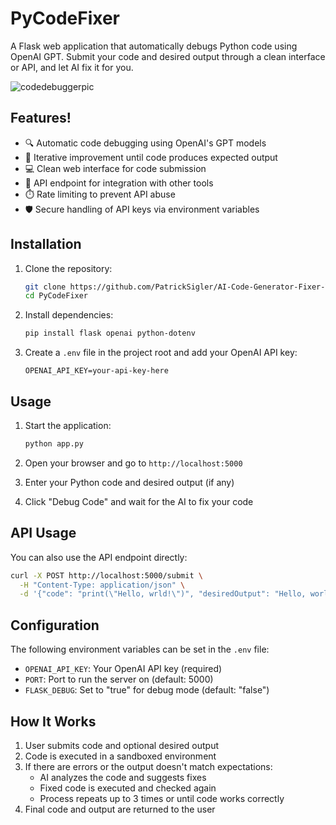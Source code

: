 # PyCodeFixer

A Flask web application that automatically debugs Python code using OpenAI GPT. Submit your code and desired output through a clean interface or API, and let AI fix it for you.

![codedebuggerpic](https://github.com/user-attachments/assets/1cf4ad92-0474-407f-84e7-d4607c5f3a7d)

## Features!


- 🔍 Automatic code debugging using OpenAI's GPT models
- 🔄 Iterative improvement until code produces expected output
- 💻 Clean web interface for code submission
- 🔌 API endpoint for integration with other tools
- ⏱️ Rate limiting to prevent API abuse
- 🛡️ Secure handling of API keys via environment variables

## Installation

1. Clone the repository:
   ```bash
   git clone https://github.com/PatrickSigler/AI-Code-Generator-Fixer-Verificator
   cd PyCodeFixer
   ```

2. Install dependencies:
   ```bash
   pip install flask openai python-dotenv
   ```

3. Create a `.env` file in the project root and add your OpenAI API key:
   ```
   OPENAI_API_KEY=your-api-key-here
   ```

## Usage

1. Start the application:
   ```bash
   python app.py
   ```

2. Open your browser and go to `http://localhost:5000`

3. Enter your Python code and desired output (if any)

4. Click "Debug Code" and wait for the AI to fix your code

## API Usage

You can also use the API endpoint directly:

```bash
curl -X POST http://localhost:5000/submit \
  -H "Content-Type: application/json" \
  -d '{"code": "print(\"Hello, wrld!\")", "desiredOutput": "Hello, world!"}'
```

## Configuration

The following environment variables can be set in the `.env` file:

- `OPENAI_API_KEY`: Your OpenAI API key (required)
- `PORT`: Port to run the server on (default: 5000)
- `FLASK_DEBUG`: Set to "true" for debug mode (default: "false")

## How It Works

1. User submits code and optional desired output
2. Code is executed in a sandboxed environment
3. If there are errors or the output doesn't match expectations:
   - AI analyzes the code and suggests fixes
   - Fixed code is executed and checked again
   - Process repeats up to 3 times or until code works correctly
4. Final code and output are returned to the user
